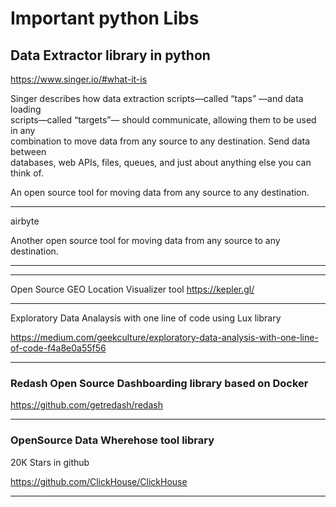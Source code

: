 # Important python Libs 



## Data Extractor library in python 
https://www.singer.io/#what-it-is

Singer describes how data extraction scripts—called “taps” —and data loading  
 scripts—called “targets”— should communicate, allowing them to be used in any   
 combination to move data from any source to any destination. Send data between   
 databases, web APIs, files, queues, and just about anything else you can think of.


   An open source tool for moving data from any source to any destination.


 ---


 airbyte



Another open source tool for moving data from any source to any destination.




  ---


---



Open Source GEO Location Visualizer tool 
https://kepler.gl/

---

 Exploratory Data Analaysis with one line of code using Lux library 
 
 https://medium.com/geekculture/exploratory-data-analysis-with-one-line-of-code-f4a8e0a55f56


 ---

 ### Redash  Open Source Dashboarding library based on Docker 
 https://github.com/getredash/redash


 ---

 ### OpenSource Data Wherehose tool library

20K Stars in github 

 https://github.com/ClickHouse/ClickHouse 


 

----

 

 